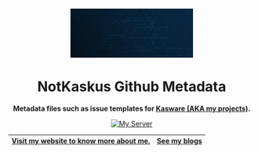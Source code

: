 <div align="center">

<a href="https://paulandrew.vercel.app" target="_blank"><img src="https://raw.githubusercontent.com/NotKaskus/.github/main/.github/assets/banner.jpg" alt="Kasware Logo" height="100" /></a>

# NotKaskus Github Metadata

**Metadata files such as issue templates for <a href="https://github.com/NotKaskus">Kasware (AKA my projects)</a>.**

[![My Server](https://discord.com/api/guilds/851073049805455381/embed.png?style=banner2)](https://paulandrew.vercel.app/discord)

| **[Visit my website to know more about me.](https://paulandrew.vercel.app)**	| **[See my blogs](https://paulandrew.vercel.app/blogs)**  |
|-----------------------------------------------------------------------------	| -------------------------------------------------------------------------------	|

</div>
